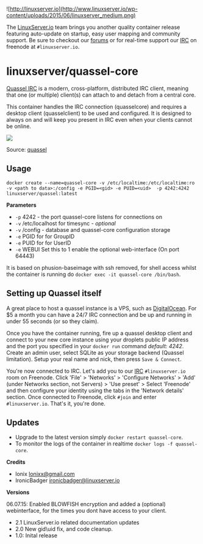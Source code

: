 ![http://linuxserver.io](http://www.linuxserver.io/wp-content/uploads/2015/06/linuxserver_medium.png)

The [LinuxServer.io](http://linuxserver.io) team brings you another quality container release featuring auto-update on startup, easy user mapping and community support. Be sure to checkout our [forums](http://forum.linuxserver.io) or for real-time support our [IRC](http://www.linuxserver.io/index.php/irc/) on freenode at `#linuxserver.io`.

# linuxserver/quassel-core

[Quassel IRC](http://quassel-irc.org/) is a modern, cross-platform, distributed IRC client, meaning that one (or multiple) client(s) can attach to and detach from a central core.

This container handles the IRC connection (quasselcore) and requires a desktop client (quasselclient) to be used and configured. It is designed to always on and will keep you present in IRC even when your clients cannot be online. 

![](http://bugs.quassel-irc.org/attachments/download/111/distributed.png)

Source: [quassel](http://bugs.quassel-irc.org/projects/quassel-irc/wiki)

## Usage

```
docker create --name=quassel-core -v /etc/localtime:/etc/localtime:ro -v <path to data>:/config -e PGID=<gid> -e PUID=<uid>  -p 4242:4242 linuxserver/quassel:latest
```

**Parameters**

* `-p` 4242 - the port quassel-core listens for connections on
* `-v` /etc/localhost for timesync - *optional*
* `-v` /config - database and quassel-core configuration storage
* `-e` PGID for for GroupID
* `-e` PUID for for UserID
* `-e` WEBUI Set this to 1 enable the optional web-interface (On port 64443)

It is based on phusion-baseimage with ssh removed, for shell access whilst the container is running do `docker exec -it quassel-core /bin/bash`.

## Setting up Quassel itself

A great place to host a quassel instance is a VPS, such as [DigitalOcean](https://www.digitalocean.com/?refcode=501c48b34b8c). For $5 a month you can have a 24/7 IRC connection and be up and running in under 55 seconds (or so they claim).

Once you have the container running, fire up a quassel desktop client and connect to your new core instance using your droplets public IP address and the port you specified in your `docker run` command *default: 4242*. Create an admin user, select SQLite as your storage backend (Quassel limitation). Setup your real name and nick, then press `Save & Connect`.

You're now connected to IRC. Let's add you to our [IRC](http://www.linuxserver.io/index.php/irc/) `#linuxserver.io` room on Freenode. Click 'File' > 'Networks' > 'Configure Networks' > 'Add' (under Networks section, not Servers) > 'Use preset' > Select 'Freenode' and then configure your identity using the tabs in the 'Network details' section. Once connected to Freenode, click `#join` and enter `#linuxserver.io`. That's it, you're done.

## Updates

* Upgrade to the latest version simply `docker restart quassel-core`.
* To monitor the logs of the container in realtime `docker logs -f quassel-core`.


**Credits**
* lonix <lonixx@gmail.com>
* IronicBadger <ironicbadger@linuxserver.io>

**Versions**

06.07.15: Enabled BLOWFISH encryption and added a (optional) webinterface, for the times you dont have access to your client.
* 2.1 LinuxServer.io related documentation updates
* 2.0 New gid\uid fix, and code cleanup.
* 1.0: Inital release
